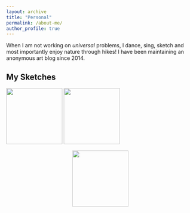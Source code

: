 ```yaml
---
layout: archive
title: "Personal"
permalink: /about-me/
author_profile: true
---
```


When I am not working on *universal* problems, I dance, sing, sketch and most importantly enjoy nature through hikes! I have been maintaining an anonymous art blog since 2014.

My Sketches
-----------

<p float="left">
  <img width="150" src="https://aaryapatil.github.io/images/sketch_1.jpg" />
  <img width="150" src="https://aaryapatil.github.io/images/sketch_2.jpg" />
</p>

<p align="center">
	<img width="150" src="https://aaryapatil.github.io/images/sketch_3.jpg">
</p>

